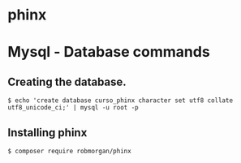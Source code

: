 # phinx

# Mysql - Database commands

## Creating the database.
```
$ echo 'create database curso_phinx character set utf8 collate utf8_unicode_ci;' | mysql -u root -p
```

## Installing phinx
```
$ composer require robmorgan/phinx
```
